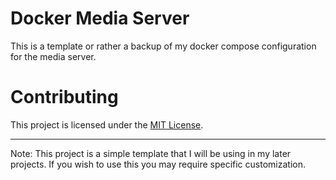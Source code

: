 # Docker Media Server

This is a template or rather a backup of my docker compose configuration for the media server. 


# Contributing
This project is licensed under the [MIT License](https://opensource.org/licenses/MIT).

---

Note: This project is a simple template that I will be using in my later projects. If you wish to use this you may require specific customization.

